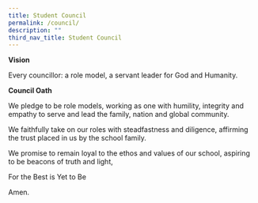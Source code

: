 ```yaml
---
title: Student Council
permalink: /council/
description: ""
third_nav_title: Student Council
---
```

**Vision**

Every councillor: a role model, a servant leader for God and Humanity.

**Council Oath**

We pledge to be role models, working as one with humility, integrity and empathy to serve and lead the family, nation and global community.

We faithfully take on our roles with steadfastness and diligence, affirming the trust placed in us by the school family.

We promise to remain loyal to the ethos and values of our school, aspiring to be beacons of truth and light,

For the Best is Yet to Be

Amen.